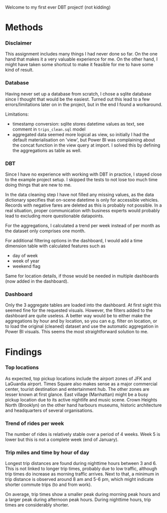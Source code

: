 Welcome to my first ever DBT project! (not kidding)

# Methods
### Disclaimer
This assignment includes many things I had never done so far. On the one hand that makes it a very valuable experience for me.
On the other hand, I might have taken some shortcut to make it feasible for me to have some kind of result.

### Database
Having never set up a database from scratch, I chose a sqlite database since I thought that would be the easiest. 
Turned out this lead to a few errors/limitations later on in the project, but in the end I found a workaround.  

Limitations:
+ timestamp conversion: sqlite stores datetime values as text, see comment in `trips_clean.sql` model
+ aggregated data seemed more logical as view, so initially I had the default materialisation on 'view', 
  but Power BI was complaining about the concat function in the view query at import. I solved this by defining the 
  aggregations as table as well.

### DBT
Since I have no experience with working with DBT in practice, I stayed close to the example project setup. 
I skipped the tests to not lose too much time doing things that are new to me.

In the data cleaning step I have not filled any missing values, as the data dictionary specifies that on-scene datetime is only for accessible vehicles.
Records with negative fares are deleted as this is probably not possible. In a real situation, proper communication with business experts would probably lead 
to excluding more questionable datapoints.

For the aggregations, I calculated a trend per week instead of per month as the dataset only comprises one month.

For additional filtering options in the dashboard, I would add a time dimension table with calculated features such as 
+ day of week
+ week of year
+ weekend flag  

Same for location details, if those would be needed in multiple dashboards (now added in the dashboard).

### Dashboard
Only the 3 aggregate tables are loaded into the dashboard. At first sight this seemed fine for the requested visuals. 
However, the filters added to the dashboard are quite useless. A better way would be to either make the aggregations by hour and by location, so you can e.g. filter on location,
or to load the original (cleaned) dataset and use the automatic aggregation in Power BI visuals. This seems the most straightforward solution to me.


# Findings
### Top locations
As expected, top pickup locations include the airport zones of JFK and LaGuardia airport. Times Square also makes sense 
as a major commercial center, tourist destination and entertainment hub.
The other zones are lesser known at first glance. East village (Manhattan) might be a busy pickup location due to its active nightlife and music scene.
Crown Heights North (Brooklyn) on the other hand harbours museums, historic architecture and headquarters of several organisations.

### Trend of rides per week
The number of rides is relatively stable over a period of 4 weeks. Week 5 is lower but this is not a complete week (end of January).

### Trip miles and time by hour of day
Longest trip distances are found during nighttime hours between 3 and 6. This is not linked to longer trip times, probably due to low
traffic, although trip times do increase as morning traffic arrives. Next to that, a minimum in trip distance is observed around 8 am and 5-6 pm, 
which might indicate shorter commute trips (to and from work).

On average, trip times show a smaller peak during morning peak hours and a larger peak during afternoon peak hours. 
During nighttime hours, trip times are considerably shorter.